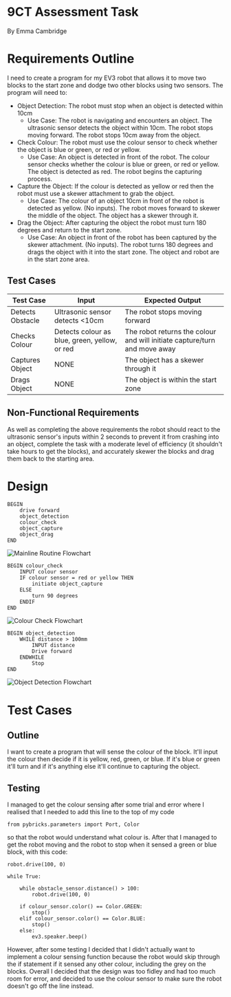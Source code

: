# 9CT Assessment Task
By Emma Cambridge  
# Requirements Outline
I need to create a program for my EV3 robot that allows it to move two blocks to the start zone and dodge two other blocks using two sensors. The program will need to:
- Object Detection: The robot must stop when an object is detected within 10cm
    - Use Case: The robot is navigating and encounters an object. The ultrasonic sensor detects the object within 10cm. The robot stops moving forward. The robot stops 10cm away from the object.
- Check Colour: The robot must use the colour sensor to check whether the object is blue or green, or red or yellow.
    - Use Case: An object is detected in front of the robot. The colour sensor checks whether the colour is blue or green, or red or yellow. The object is detected as red. The robot begins the capturing process.
- Capture the Object: If the colour is detected as yellow or red then the robot must use a skewer attachment to grab the object.
    - Use Case: The colour of an object 10cm in front of the robot is detected as yellow. (No inputs). The robot moves forward to skewer the middle of the object. The object has a skewer through it.
- Drag the Object: After capturing the object the robot must turn 180 degrees and return to the start zone.
    - Use Case: An object in front of the robot has been captured by the skewer attachment. (No inputs). The robot turns 180 degrees and drags the object with it into the start zone. The object and robot are in the start zone area.

## Test Cases
| Test Case | Input     | Expected Output   |
|---------- |---------- |----------------   |
| Detects Obstacle  |  Ultrasonic sensor detects <10cm   |   The robot stops moving forward   |
|  Checks Colour  | Detects colour as blue, green, yellow, or red |  The robot returns the colour and will initiate capture/turn and move away  |
| Captures Object  |  NONE  |  The object has a skewer through it |
| Drags Object | NONE | The object is within the start zone | 

## Non-Functional Requirements
As well as completing the above requirements the robot should react to the ultrasonic sensor's inputs within 2 seconds to prevent it from crashing into an object, complete the task with a moderate level of efficiency (it shouldn't take hours to get the blocks), and accurately skewer the blocks and drag them back to the starting area. 


# Design
~~~
BEGIN
    drive forward
    object_detection
    colour_check
    object_capture
    object_drag 
END
~~~
![Mainline Routine Flowchart](mainline_routine.png "Mainline Routine")
~~~
BEGIN colour_check
    INPUT colour sensor
    IF colour sensor = red or yellow THEN
        initiate object_capture
    ELSE
        turn 90 degrees
    ENDIF
END
~~~
![Colour Check Flowchart](colour_check.png "Colour Check")
~~~
BEGIN object_detection
    WHILE distance > 100mm
        INPUT distance
        Drive forward
    ENDWHILE
        Stop
END
~~~

![Object Detection Flowchart](object_det.png "Object Detection")

# Test Cases
## Outline
I want to create a program that will sense the colour of the block. It'll input the colour then decide if it is yellow, red, green, or blue. If it's blue or green it'll turn and if it's anything else it'll continue to capturing the object.

## Testing
I managed to get the colour sensing after some trial and error where I realised that I needed to add this line to the top of my code
~~~
from pybricks.parameters import Port, Color
~~~
so that the robot would understand what colour is. After that I managed to get the robot moving and the robot to stop when it sensed a green or blue block, with this code:
~~~
robot.drive(100, 0)

while True:

    while obstacle_sensor.distance() > 100:
        robot.drive(100, 0)

    if colour_sensor.color() == Color.GREEN:
        stop()
    elif colour_sensor.color() == Color.BLUE:
        stop()
    else:
        ev3.speaker.beep()
~~~
However, after some testing I decided that I didn't actually want to implement a colour sensing function because the robot would skip through the if statement if it sensed any other colour, including the grey on the blocks. Overall I decided that the design was too fidley and had too much room for error, and decided to use the colour sensor to make sure the robot doesn't go off the line instead.